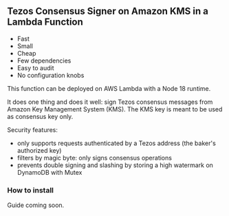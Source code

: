## Tezos Consensus Signer on Amazon KMS in a Lambda Function

* Fast
* Small
* Cheap
* Few dependencies
* Easy to audit
* No configuration knobs

This function can be deployed on AWS Lambda with a Node 18 runtime.

It does one thing and does it well: sign Tezos consensus messages from Amazon Key Management System (KMS). The KMS key is meant to be used as consensus key only.

Security features:

* only supports requests authenticated by a Tezos address (the baker's authorized key)
* filters by magic byte: only signs consensus operations
* prevents double signing and slashing by storing a high watermark on DynamoDB with Mutex

### How to install

Guide coming soon.
